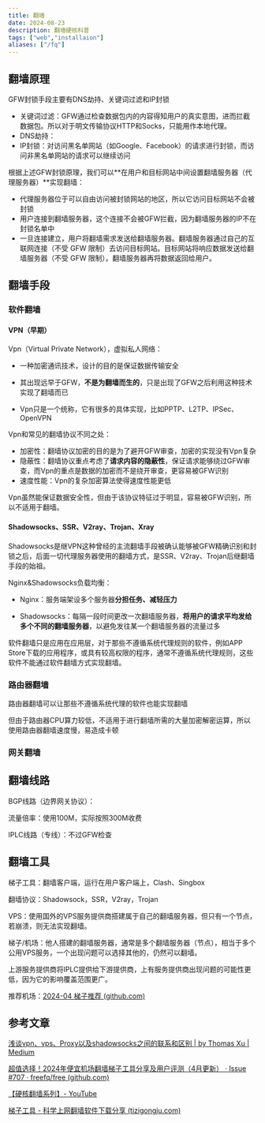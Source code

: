 ```yaml
---
title: 翻墙
date: 2024-08-23
description: 翻墙硬核科普
tags: ["web","installaion"]
aliases: ["/fq"]
---
```


## 翻墙原理

GFW封锁手段主要有DNS劫持、关键词过滤和IP封锁

- 关键词过滤：GFW通过检查数据包内的内容得知用户的真实意图，进而拦截数据包。所以对于明文传输协议HTTP和Socks，只能用作本地代理。
- DNS劫持：
- IP封锁：对访问黑名单网站（如Google、Facebook）的请求进行封锁，而访问非黑名单网站的请求可以继续访问

根据上述GFW封锁原理，我们可以**在用户和目标网站中间设置翻墙服务器（代理服务器）**实现翻墙：

- 代理服务器位于可以自由访问被封锁网站的地区，所以它访问目标网站不会被封锁
- 用户连接到翻墙服务器，这个连接不会被GFW拦截，因为翻墙服务器的IP不在封锁名单中
- 一旦连接建立，用户将翻墙需求发送给翻墙服务器。翻墙服务器通过自己的互联网连接（不受 GFW 限制）去访问目标网站。目标网站将响应数据发送给翻墙服务器（不受 GFW 限制）。翻墙服务器再将数据返回给用户。

## 翻墙手段

### 软件翻墙

#### VPN（早期）

Vpn（Virtual Private Network），虚拟私人网络：

- 一种加密通讯技术，设计的目的是保证数据传输安全
- 其出现远早于GFW，**不是为翻墙而生的**，只是出现了GFW之后利用这种技术实现了翻墙而已

- Vpn只是一个统称，它有很多的具体实现，比如PPTP、L2TP、IPSec、OpenVPN

Vpn和常见的翻墙协议不同之处：

- 加密性：翻墙协议加密的目的是为了避开GFW审查，加密的实现没有Vpn复杂
- 隐蔽性：翻墙协议重点考虑了**请求内容的隐蔽性**，保证请求能够绕过GFW审查，而Vpn的重点是数据的加密而不是绕开审查，更容易被GFW识别
- 速度性能：Vpn的复杂加密算法使得速度性能更低

Vpn虽然能保证数据安全性，但由于该协议特征过于明显，容易被GFW识别，所以不适用于翻墙。


#### Shadowsocks、SSR、V2ray、Trojan、Xray

Shadowsocks是继VPN这种曾经的主流翻墙手段被确认能够被GFW精确识别和封锁之后，后面一切代理服务器使用的翻墙方式，是SSR、V2ray、Trojan后继翻墙手段的始祖。

Nginx&Shadowsocks负载均衡：

- Nginx：服务端架设多个服务器**分担任务、减轻压力**

- Shadowsocks：每隔一段时间更改一次翻墙服务器，**将用户的请求平均发给多个不同的翻墙服务器**，以避免发往某一个翻墙服务器的流量过多

软件翻墙只是应用在应用层，对于那些不遵循系统代理规则的软件，例如APP Store下载的应用程序，或具有较高权限的程序，通常不遵循系统代理规则，这些软件不能通过软件翻墙方式实现翻墙。

### 路由器翻墙

路由器翻墙可以让那些不遵循系统代理的软件也能实现翻墙

但由于路由器CPU算力较低，不适用于进行翻墙所需的大量加密解密运算，所以使用路由器翻墙速度慢，易造成卡顿

### 网关翻墙



## 翻墙线路



BGP线路（边界网关协议）：

流量倍率：使用100M，实际按照300M收费

IPLC线路（专线）：不过GFW检查





## 翻墙工具

梯子工具：翻墙客户端，运行在用户客户端上，Clash、Singbox

翻墙协议：Shadowsock，SSR，V2ray，Trojan

VPS：使用国外的VPS服务提供商搭建属于自己的翻墙服务器，但只有一个节点，若崩溃，则无法实现翻墙。

梯子/机场：他人搭建的翻墙服务器，通常是多个翻墙服务器（节点），相当于多个公用VPS服务，一个出现问题可以选择其他的，仍然可以翻墙。

上游服务提供商将IPLC提供给下游提供商，上有服务提供商出现问题的可能性更低，因为它的影响覆盖范围更广。



推荐机场：[2024-04 梯子推荐 (github.com)](https://github.com/freefq/free/issues/707)

## 参考文章

[浅谈vpn、vps、Proxy以及shadowsocks之间的联系和区别 | by Thomas Xu | Medium](https://medium.com/@thomas_summon/浅谈vpn-vps-proxy以及shadowsocks之间的联系和区别-b0198f92db1b)

[超值选择！2024年便宜机场翻墙梯子工具分享及用户评测（4月更新） · Issue #707 · freefq/free (github.com)](https://github.com/freefq/free/issues/707)

[【硬核翻墙系列】- YouTube](https://www.youtube.com/watch?v=k80cu16M-rw&list=PLqybz7NWybwUgR-S6m78tfd-lV4sBvGFG&index=2)

[梯子工具 - 科学上网翻墙软件下载分享 (tizigongju.com)](https://tizigongju.com/)

